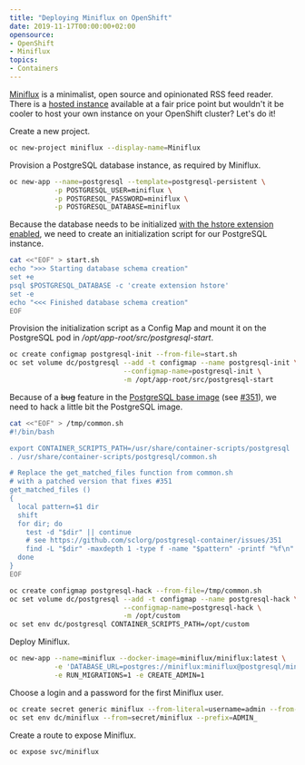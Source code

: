 ```yaml
---
title: "Deploying Miniflux on OpenShift"
date: 2019-11-17T00:00:00+02:00
opensource:
- OpenShift
- Miniflux
topics:
- Containers
---
```


[Miniflux](https://miniflux.app) is a minimalist, open source and opinionated RSS feed reader. There is a [hosted instance](https://miniflux.app/hosting.html) available at a fair price point but wouldn't it be cooler to host your own instance on your OpenShift cluster? Let's do it!

<!--more-->

Create a new project.

```sh
oc new-project miniflux --display-name=Miniflux
```

Provision a PostgreSQL database instance, as required by Miniflux.

```sh
oc new-app --name=postgresql --template=postgresql-persistent \
           -p POSTGRESQL_USER=miniflux \
           -p POSTGRESQL_PASSWORD=miniflux \
           -p POSTGRESQL_DATABASE=miniflux
```

Because the database needs to be initialized [with the hstore extension enabled](https://miniflux.app/docs/installation.html), we need to create an initialization script for our PostgreSQL instance.

```sh
cat <<"EOF" > start.sh
echo ">>> Starting database schema creation"
set +e
psql $POSTGRESQL_DATABASE -c 'create extension hstore'
set -e
echo "<<< Finished database schema creation"
EOF
```

Provision the initialization script as a Config Map and mount it on the PostgreSQL pod in */opt/app-root/src/postgresql-start*.

```sh
oc create configmap postgresql-init --from-file=start.sh
oc set volume dc/postgresql --add -t configmap --name postgresql-init \
                            --configmap-name=postgresql-init \
                            -m /opt/app-root/src/postgresql-start
```

Because of a <s>bug</s> feature in the [PostgreSQL base image](https://github.com/sclorg/postgresql-container) (see [#351](https://github.com/sclorg/postgresql-container/issues/351)), we need to hack a little bit the PostgreSQL image.

```sh
cat <<"EOF" > /tmp/common.sh
#!/bin/bash

export CONTAINER_SCRIPTS_PATH=/usr/share/container-scripts/postgresql
. /usr/share/container-scripts/postgresql/common.sh

# Replace the get_matched_files function from common.sh
# with a patched version that fixes #351
get_matched_files ()
{
  local pattern=$1 dir
  shift
  for dir; do
    test -d "$dir" || continue
    # see https://github.com/sclorg/postgresql-container/issues/351
    find -L "$dir" -maxdepth 1 -type f -name "$pattern" -printf "%f\n"
  done
}
EOF

oc create configmap postgresql-hack --from-file=/tmp/common.sh
oc set volume dc/postgresql --add -t configmap --name postgresql-hack \
                            --configmap-name=postgresql-hack \
                            -m /opt/custom
oc set env dc/postgresql CONTAINER_SCRIPTS_PATH=/opt/custom
```

Deploy Miniflux.

```sh
oc new-app --name=miniflux --docker-image=miniflux/miniflux:latest \
           -e 'DATABASE_URL=postgres://miniflux:miniflux@postgresql/miniflux?sslmode=disable' \
           -e RUN_MIGRATIONS=1 -e CREATE_ADMIN=1
```

Choose a login and a password for the first Miniflux user.

```sh
oc create secret generic miniflux --from-literal=username=admin --from-literal=password=secret
oc set env dc/miniflux --from=secret/miniflux --prefix=ADMIN_
```

Create a route to expose Miniflux.

```sh
oc expose svc/miniflux
```
